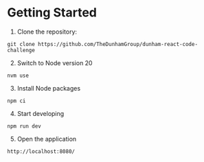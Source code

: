 # Getting Started

1. Clone the repository:

`git clone https://github.com/TheDunhamGroup/dunham-react-code-challenge`

2. Switch to Node version 20

`nvm use`

3. Install Node packages

`npm ci`

4. Start developing

`npm run dev`

5. Open the application

`http://localhost:8080/`
